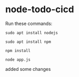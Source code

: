 # node-todo-cicd

Run these commands:


`sudo apt install nodejs`


`sudo apt install npm`


`npm install`

`node app.js`

added some changes
